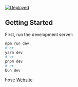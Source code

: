 [![Deployed](https://github.com/ax-sh/ax-sh.github.io/actions/workflows/deploy.yml/badge.svg?branch=master)](https://github.com/ax-sh/ax-sh.github.io/actions/workflows/deploy.yml)

## Getting Started

First, run the development server:

```bash
npm run dev
# or
yarn dev
# or
pnpm dev
# or
bun dev
```

host: [Website](https://ax-sh.github.io)
